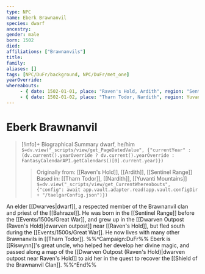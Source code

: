 ```yaml
---
type: NPC
name: Eberk Brawnanvil
species: dwarf
ancestry: 
gender: male
born: 1502
died: 
affiliations: ["Brawnanvils"]
title:
family:
aliases: []
tags: [NPC/DuFr/background, NPC/DuFr/met_one]
yearOverride: 
whereabouts:
     - { date: 1502-01-01, place: "Raven's Hold, Ardith", region: "Sentinel Range", type: origin }
     - { date: 1502-01-02, place: "Tharn Todor, Nardith", region: Yuvanti Mountains, type: home }
---
```

# Eberk Brawnanvil
>[!info]+ Biographical Summary
>dwarf, he/him
>`$=dv.view("_scripts/view/get_PageDatedValue", {"currentYear" : (dv.current().yearOverride ? dv.current().yearOverride : FantasyCalendarAPI.getCalendars()[0].current.year)})`
>> Originally from: [[Raven's Hold]], [[Ardith]], [[Sentinel Range]]
>> Based in: [[Tharn Todor]], [[Nardith]], [[Yuvanti Mountains]]
>> `$=dv.view("_scripts/view/get_CurrentWhereabouts", {"config": await app.vault.adapter.read(app.vault.configDir + "/taelgarConfig.json")})`

An elder [[Dwarves|dwarf]], a respected member of the Brawnanvil clan and priest of the [[Bahrazel]]. He was born in the [[Sentinel Range]] before the [[Events/1500s/Great War]], and grew up in the [[Dwarven Outpost (Raven's Hold)|dwarven outpost]] near [[Raven's Hold]], but fled south during the [[Events/1500s/Great War]]. He now lives with many other Brawnanvils in [[Tharn Todor]]. 
%%^Campaign:DuFr%%
Eberk is [[Riswynn]]'s great uncle, who helped her develop her divine magic, and passed along a map of the [[Dwarven Outpost (Raven's Hold)|dwarven outpost near Raven's Hold]] to aid her in the quest to recover the [[Shield of the Brawnanvil Clan]]. 
%%^End%%